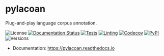 # pylacoan

 Plug-and-play language corpus annotation.

![License](https://img.shields.io/github/license/fmatter/pylacoan)
[![Documentation Status](https://readthedocs.org/projects/pylacoan/badge/?version=latest)](https://pylacoan.readthedocs.io/en/latest/?badge=latest)
[![Tests](https://img.shields.io/github/workflow/status/fmatter/pylacoan/tests?label=tests)](https://github.com/fmatter/pylacoan/actions/workflows/tests.yml)
[![Linting](https://img.shields.io/github/workflow/status/fmatter/pylacoan/lint?label=linting)](https://github.com/fmatter/pylacoan/actions/workflows/lint.yml)
[![Codecov](https://img.shields.io/codecov/c/github/fmatter/pylacoan)](https://app.codecov.io/gh/fmatter/pylacoan/)
[![PyPI](https://img.shields.io/pypi/v/pylacoan.svg)](https://pypi.org/project/pylacoan)
![Versions](https://img.shields.io/pypi/pyversions/pylacoan)

* Documentation: https://pylacoan.readthedocs.io